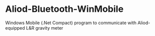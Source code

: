 # Aliod-Bluetooth-WinMobile
Windows Mobile (.Net Compact) program to communicate with Aliod-equipped L&amp;R gravity meter
